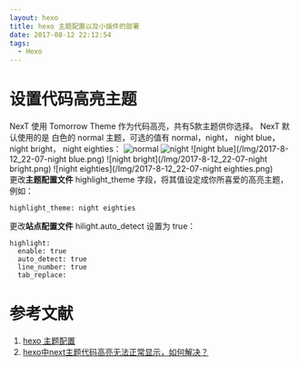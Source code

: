 ```yaml
---
layout: hexo
title: hexo 主题配置以及小插件的部署
date: 2017-08-12 22:12:54
tags: 
  - Hexo
---
```


# 设置代码高亮主题
NexT 使用 Tomorrow Theme 作为代码高亮，共有5款主题供你选择。 NexT 默认使用的是 白色的 normal 主题，可选的值有 normal，night， night blue， night bright， night eighties：
![normal](/Img/2017-8-12_22-07-normal.png)
![night](/Img/2017-8-12_22-07-night.png)
![night blue](/Img/2017-8-12_22-07-night blue.png)
![night bright](/Img/2017-8-12_22-07-night bright.png)
![night eighties](/Img/2017-8-12_22-07-night eighties.png)  
更改**主题配置文件** highlight_theme 字段，将其值设定成你所喜爱的高亮主题，例如：

```
highlight_theme: night eighties
```

更改**站点配置文件**  hilight.auto_detect 设置为 true：
```
highlight:
  enable: true
  auto_detect: true
  line_number: true
  tab_replace:
```

# 参考文献
1. [hexo 主题配置](http://theme-next.iissnan.com/theme-settings.html)
2. [hexo中next主题代码高亮无法正常显示，如何解决？](https://www.zhihu.com/question/51705387)